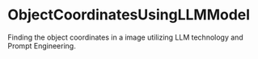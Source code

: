 # ObjectCoordinatesUsingLLMModel
Finding the object coordinates in a image utilizing LLM technology and Prompt Engineering.
